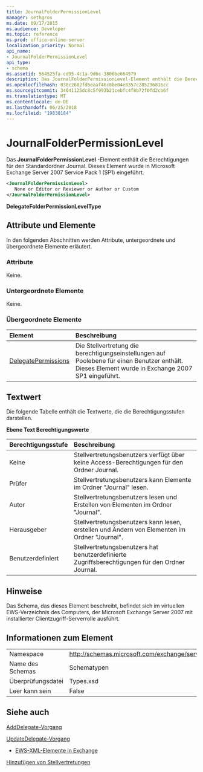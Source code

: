 ```yaml
---
title: JournalFolderPermissionLevel
manager: sethgros
ms.date: 09/17/2015
ms.audience: Developer
ms.topic: reference
ms.prod: office-online-server
localization_priority: Normal
api_name:
- JournalFolderPermissionLevel
api_type:
- schema
ms.assetid: 564525fa-cd95-4c1a-9d6c-3806be664579
description: Das JournalFolderPermissionLevel-Element enthält die Berechtigungen für den Standardordner Journal. Dieses Element wurde in Microsoft Exchange Server 2007 Service Pack 1 (SP1) eingeführt.
ms.openlocfilehash: 030c2682fd6eaaf46c8be04e8357c285296816cc
ms.sourcegitcommit: 34041125dc8c5f993b21cebfc4f8b72f0fd2cb6f
ms.translationtype: MT
ms.contentlocale: de-DE
ms.lasthandoff: 06/25/2018
ms.locfileid: "19830184"
---
```

# <a name="journalfolderpermissionlevel"></a>JournalFolderPermissionLevel

Das **JournalFolderPermissionLevel** -Element enthält die Berechtigungen für den Standardordner Journal. Dieses Element wurde in Microsoft Exchange Server 2007 Service Pack 1 (SP1) eingeführt. 
  
```xml
<JournalFolderPermissionLevel>
   None or Editor or Reviewer or Author or Custom
</JournalFolderPermissionLevel>
```

 **DelegateFolderPermissionLevelType**
## <a name="attributes-and-elements"></a>Attribute und Elemente

In den folgenden Abschnitten werden Attribute, untergeordnete und übergeordnete Elemente erläutert.
  
### <a name="attributes"></a>Attribute

Keine.
  
### <a name="child-elements"></a>Untergeordnete Elemente

Keine.
  
### <a name="parent-elements"></a>Übergeordnete Elemente

|**Element**|**Beschreibung**|
|:-----|:-----|
|[DelegatePermissions](delegatepermissions.md) <br/> |Die Stellvertretung die berechtigungseinstellungen auf Poolebene für einen Benutzer enthält. Dieses Element wurde in Exchange 2007 SP1 eingeführt.  <br/> |
   
## <a name="text-value"></a>Textwert

Die folgende Tabelle enthält die Textwerte, die die Berechtigungsstufen darstellen.
  
**Ebene Text Berechtigungswerte**

|**Berechtigungsstufe**|**Beschreibung**|
|:-----|:-----|
|Keine  <br/> |Stellvertretungsbenutzers verfügt über keine Access-Berechtigungen für den Ordner Journal.  <br/> |
|Prüfer  <br/> |Stellvertretungsbenutzers kann Elemente im Ordner "Journal" lesen.  <br/> |
|Autor  <br/> |Stellvertretungsbenutzers lesen und Erstellen von Elementen im Ordner "Journal".  <br/> |
|Herausgeber  <br/> |Stellvertretungsbenutzers kann lesen, erstellen und Ändern von Elementen im Ordner "Journal".  <br/> |
|Benutzerdefiniert  <br/> |Stellvertretungsbenutzers hat benutzerdefinierte Zugriffsberechtigungen für den Ordner Journal.  <br/> |
   
## <a name="remarks"></a>Hinweise

Das Schema, das dieses Element beschreibt, befindet sich im virtuellen EWS-Verzeichnis des Computers, der Microsoft Exchange Server 2007 mit installierter Clientzugriff-Serverrolle ausführt.
  
## <a name="element-information"></a>Informationen zum Element

|||
|:-----|:-----|
|Namespace  <br/> |http://schemas.microsoft.com/exchange/services/2006/types  <br/> |
|Name des Schemas  <br/> |Schematypen  <br/> |
|Überprüfungsdatei  <br/> |Types.xsd  <br/> |
|Leer kann sein  <br/> |False  <br/> |
   
## <a name="see-also"></a>Siehe auch



[AddDelegate-Vorgang](adddelegate-operation.md)
  
[UpdateDelegate-Vorgang](updatedelegate-operation.md)


- [EWS-XML-Elemente in Exchange](ews-xml-elements-in-exchange.md)


[Hinzufügen von Stellvertretungen](http://msdn.microsoft.com/library/3a744150-66a3-4a13-9433-793603ba5038%28Office.15%29.aspx)

